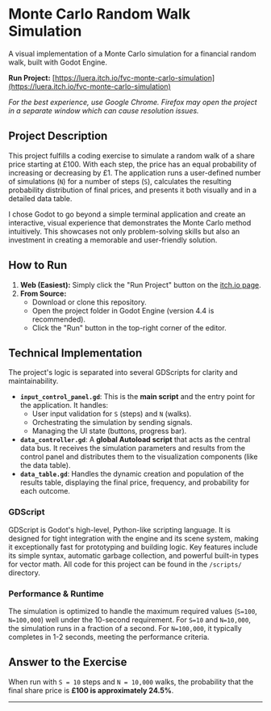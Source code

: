 # Monte Carlo Random Walk Simulation

A visual implementation of a Monte Carlo simulation for a financial random walk, built with Godot Engine.

**Run Project:** [https://luera.itch.io/fvc-monte-carlo-simulation](https://luera.itch.io/fvc-monte-carlo-simulation)

*For the best experience, use Google Chrome. Firefox may open the project in a separate window which can cause resolution issues.*

## Project Description

This project fulfills a coding exercise to simulate a random walk of a share price starting at £100. With each step, the price has an equal probability of increasing or decreasing by £1. The application runs a user-defined number of simulations (`N`) for a number of steps (`S`), calculates the resulting probability distribution of final prices, and presents it both visually and in a detailed data table.

I chose Godot to go beyond a simple terminal application and create an interactive, visual experience that demonstrates the Monte Carlo method intuitively. This showcases not only problem-solving skills but also an investment in creating a memorable and user-friendly solution.

## How to Run

1.  **Web (Easiest):** Simply click the "Run Project" button on the [itch.io page](https://luera.itch.io/fvc-monte-carlo-simulation).
2.  **From Source:**
    *   Download or clone this repository.
    *   Open the project folder in Godot Engine (version 4.4 is recommended).
    *   Click the "Run" button in the top-right corner of the editor.

## Technical Implementation

The project's logic is separated into several GDScripts for clarity and maintainability.

*   **`input_control_panel.gd`**: This is the **main script** and the entry point for the application. It handles:
    *   User input validation for `S` (steps) and `N` (walks).
    *   Orchestrating the simulation by sending signals.
    *   Managing the UI state (buttons, progress bar).
*   **`data_controller.gd`**: A **global Autoload script** that acts as the central data bus. It receives the simulation parameters and results from the control panel and distributes them to the visualization components (like the data table).
*   **`data_table.gd`**: Handles the dynamic creation and population of the results table, displaying the final price, frequency, and probability for each outcome.

### GDScript

GDScript is Godot's high-level, Python-like scripting language. It is designed for tight integration with the engine and its scene system, making it exceptionally fast for prototyping and building logic. Key features include its simple syntax, automatic garbage collection, and powerful built-in types for vector math. All code for this project can be found in the `/scripts/` directory.

### Performance & Runtime

The simulation is optimized to handle the maximum required values (`S=100`, `N=100,000`) well under the 10-second requirement.
For `S=10` and `N=10,000`, the simulation runs in a fraction of a second. For `N=100,000`, it typically completes in 1-2 seconds, meeting the performance criteria.

## Answer to the Exercise

When run with `S = 10` steps and `N = 10,000` walks, the probability that the final share price is **£100 is approximately 24.5%**.

---
